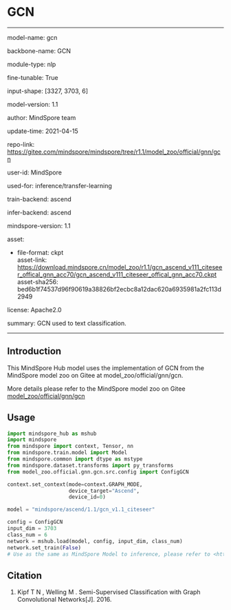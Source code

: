 # GCN

---

model-name: gcn

backbone-name: GCN

module-type: nlp

fine-tunable: True

input-shape: [3327, 3703, 6]

model-version: 1.1

author: MindSpore team

update-time: 2021-04-15

repo-link: <https://gitee.com/mindspore/mindspore/tree/r1.1/model_zoo/official/gnn/gcn>

user-id: MindSpore

used-for: inference/transfer-learning

train-backend: ascend

infer-backend: ascend

mindspore-version: 1.1

asset:

  -
    file-format: ckpt  
    asset-link: <https://download.mindspore.cn/model_zoo/r1.1/gcn_ascend_v111_citeseer_offical_gnn_acc70/gcn_ascend_v111_citeseer_offical_gnn_acc70.ckpt>
    asset-sha256: bed6b1f74537d96f90619a38826bf2ecbc8a12dac620a6935981a2fc113d2949

license: Apache2.0

summary: GCN used to text classification.

---

## Introduction

This MindSpore Hub model uses the implementation of GCN from the MindSpore model zoo on Gitee at model_zoo/official/gnn/gcn.

More details please refer to the MindSpore model zoo on Gitee [model_zoo/official/gnn/gcn](https://gitee.com/mindspore/mindspore/blob/r1.1/model_zoo/official/gnn/gcn/README.md)

## Usage

```python
import mindspore_hub as mshub
import mindspore
from mindspore import context, Tensor, nn
from mindspore.train.model import Model
from mindspore.common import dtype as mstype
from mindspore.dataset.transforms import py_transforms
from model_zoo.official.gnn.gcn.src.config import ConfigGCN

context.set_context(mode=context.GRAPH_MODE,
                    device_target="Ascend",
                    device_id=0)

model = "mindspore/ascend/1.1/gcn_v1.1_citeseer"

config = ConfigGCN
input_dim = 3703
class_num = 6
network = mshub.load(model, config, input_dim, class_num)
network.set_train(False)
# Use as the same as MindSpore Model to inference, please refer to <https://gitee.com/mindspore/models/tree/master/official/gnn/gcn>.
```

## Citation

1. Kipf T N , Welling M . Semi-Supervised Classification with Graph Convolutional Networks[J]. 2016.
